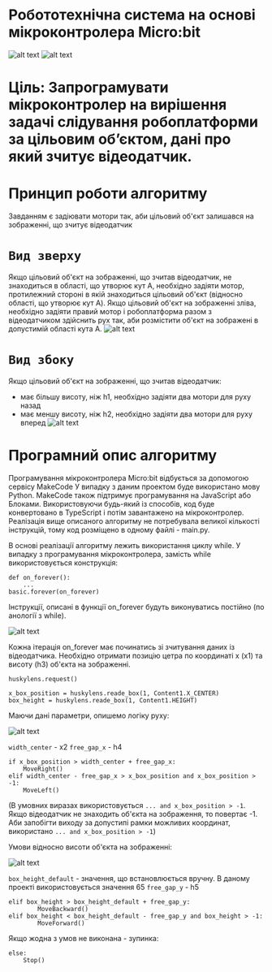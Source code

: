 # Робототехнічна система на основі мікроконтролера Micro:bit
![alt text](https://github.com/lnterestingToTry/microbit-huskylens-maqueen/blob/main/img/rob1.png)
![alt text](https://github.com/lnterestingToTry/microbit-huskylens-maqueen/blob/main/img/rob2.png)

# Ціль: Запрограмувати мікроконтролер на вирішення задачі слідування робоплатформи за цільовим об’єктом, дані про який зчитує відеодатчик.

# Принцип роботи алгоритму
Завданням є задіювати мотори так, аби цільовий об'єкт залишався на зображенні, що зчитує відеодатчик


# `Вид зверху`
Якщо цільовий об'єкт на зображенні, що зчитав відеодатчик, не знаходиться в області, що утворює кут A, необхідно задіяти мотор, протилежний стороні в якій знаходиться цільовий об'єкт (відносно області, що утворює кут A). Якщо цільовий об'єкт на зображенні зліва, необхідно задіяти правий мотор і робоплатформа разом з відеодатчиком здійснить рух так, аби розмістити об'єкт на зображені в допустимій області кута A.
![alt text](https://github.com/lnterestingToTry/microbit-huskylens-maqueen/blob/main/img/top.png)


# `Вид збоку`
Якщо цільовий об'єкт на зображенні, що зчитав відеодатчик:
- має більшу висоту, ніж h1, необхідно задіяти два мотори для руху назад
- має меншу висоту, ніж h2, необхідно задіяти два мотори для руху вперед
![alt text](https://github.com/lnterestingToTry/microbit-huskylens-maqueen/blob/main/img/side.png)



# Програмний опис алгоритму
Програмування мікроконтролера Micro:bit відбується за допомогою сервісу MakeCode
У випадку з даним проектом буде використано мову Python. MakeCode також підтримує програмування на JavaScript або Блоками. Використовуючи будь-який із способів, код буде конвертовано в TypeScript і потім завантажено на мікроконтролер.
Реалізація вище описаного алгоритму не потребувала великої кількості інструкцій, тому код розміщено в одному файлі - main.py.

В основі реалізації алгоритму лежить використання циклу while. У випадку з програмування мікроконтролера, замість while використовується конструкція:

```
def on_forever():
    ...
basic.forever(on_forever)
```

Інструкції, описані в функції on_forever будуть виконуватись постійно (по анології з while).

![alt text](https://github.com/lnterestingToTry/microbit-huskylens-maqueen/blob/main/img/x1h3.png)

Кожна ітерація on_forever має починатись зі зчитування даних із відеодатчика. Необхідно отримати позицію цетра по координаті х (x1) та висоту (h3) об'єкта на зображенні.
```
huskylens.request()

x_box_position = huskylens.reade_box(1, Content1.X_CENTER)
box_height = huskylens.reade_box(1, Content1.HEIGHT)
```

Маючи дані параметри, опишемо логіку руху:

![alt text](https://github.com/lnterestingToTry/microbit-huskylens-maqueen/blob/main/img/x2h4.png)

`width_center` - x2
`free_gap_x` - h4

```
if x_box_position > width_center + free_gap_x:
    MoveRight()
elif width_center - free_gap_x > x_box_position and x_box_position > -1:
    MoveLeft()
```
(В умовних виразах використовується `... and x_box_position > -1`. Якщо відеодатчик не знаходить об'єкта на зображення, то повертає -1. Аби запобігти виходу за допустипі рамки можливих координат, використано `... and x_box_position > -1`)

Умови відносно висоти об'єкта на зображенні:

![alt text](https://github.com/lnterestingToTry/microbit-huskylens-maqueen/blob/main/img/н1h5.png)

`box_height_default` - значення, що встановлюється вручну. В даному проекті використовується значення 65
`free_gap_y` - h5

```
elif box_height > box_height_default + free_gap_y:
        MoveBackward()
elif box_height < box_height_default - free_gap_y and box_height > -1:
        MoveForward()
```

Якщо жодна з умов не виконана - зупинка:

```
else:
    Stop()
```
